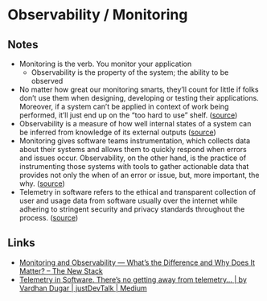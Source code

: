 # Observability / Monitoring

## Notes

- Monitoring is the verb. You monitor your application
  - Observability is the property of the system; the ability to be observed
- No matter how great our monitoring smarts, they’ll count for little if folks don’t use them when designing, developing or testing their applications. Moreover, if a system can’t be applied in context of work being performed, it’ll just end up on the “too hard to use” shelf. ([source](https://thenewstack.io/monitoring-and-observability-whats-the-difference-and-why-does-it-matter/#:~:text=No%20matter%20how%20great%20our%20monitoring%20smarts%2C%20they%E2%80%99ll%20count%20for%20little%20if%20folks%20don%E2%80%99t%20use%20them%20when%20designing%2C%20developing%20or%20testing%20their%20applications.%20Moreover%2C%20if%20a%20system%20can%E2%80%99t%20be%20applied%20in%20context%20of%20work%20being%20performed%2C%20it%E2%80%99ll%20just%20end%20up%20on%20the%20%E2%80%9Ctoo%20hard%20to%20use%E2%80%9D%20shelf.))
- Observability is a measure of how well internal states of a system can be inferred from knowledge of its external outputs ([source](https://en.wikipedia.org/wiki/Observability#:~:text=Observability%20is%20a%20measure%20of%20how%20well%20internal%20states%20of%20a%20system%20can%20be%20inferred%20from%20knowledge%20of%20its%20external%20outputs))
- Monitoring gives software teams instrumentation, which collects data about their systems and allows them to quickly respond when errors and issues occur. Observability, on the other hand, is the practice of instrumenting those systems with tools to gather actionable data that provides not only the when of an error or issue, but, more important, the why. ([source](https://newrelic.com/resources/ebooks/what-is-observability#:~:text=Monitoring%20gives%20software%20teams%20instrumentation%2C%20which%20collects%20data%20about%20their%20systems%20and%20allows%20them%20to%20quickly%20respond%20when%20errors%20and%20issues%20occur.%20Observability%2C%20on%20the%20other%20hand%2C%20is%20the%20practice%20of%20instrumenting%20those%20systems%20with%20tools%20to%20gather%20actionable%20data%20that%20provides%20not%20only%20the%20when%20of%20an%20error%20or%20issue%2C%20but%2C%20more%20important%2C%20the%20why.))
- Telemetry in software refers to the ethical and transparent collection of user and usage data from software usually over the internet while adhering to stringent security and privacy standards throughout the process. ([source](https://medium.com/justdevtalk/telemetry-in-software-7e2766a58cc0#:~:text=Telemetry%20in%20software%20refers%20to%20the%20ethical%20and%20transparent%20collection%20of%20user%20and%20usage%20data%20from%20software%20usually%20over%20the%20internet%20while%20adhering%20to%20stringent%20security%20and%20privacy%20standards%20throughout%20the%20process.))

## Links

- [Monitoring and Observability — What’s the Difference and Why Does It Matter? – The New Stack](https://thenewstack.io/monitoring-and-observability-whats-the-difference-and-why-does-it-matter/)
- [Telemetry in Software. There’s no getting away from telemetry… | by Vardhan Dugar | justDevTalk | Medium](https://medium.com/justdevtalk/telemetry-in-software-7e2766a58cc0)